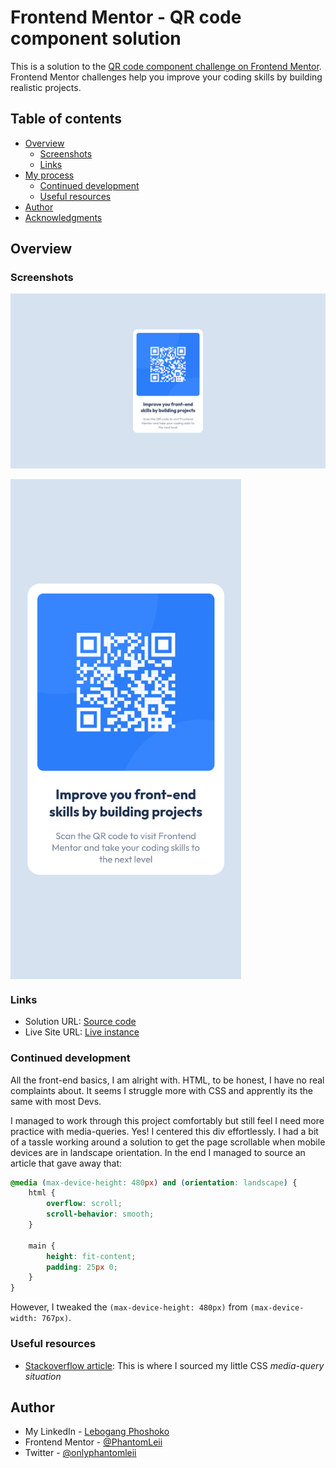 # Frontend Mentor - QR code component solution

This is a solution to the [QR code component challenge on Frontend Mentor](https://www.frontendmentor.io/challenges/qr-code-component-iux_sIO_H). Frontend Mentor challenges help you improve your coding skills by building realistic projects.

## Table of contents

- [Overview](#overview)
  - [Screenshots](#screenshot)
  - [Links](#links)
- [My process](#my-process)
  - [Continued development](#continued-development)
  - [Useful resources](#useful-resources)
- [Author](#author)
- [Acknowledgments](#acknowledgments)

## Overview

### Screenshots

![](./soultions/desktop_solution_preview.png)

<img src="./soultions/mobile_solution_preview.png" height="800px" align="center"/>

### Links

- Solution URL: [Source code](https://github.com/PhantomLeii/QR-Code/)
- Live Site URL: [Live instance](https://phantomleii.github.io/QR-Code/)

### Continued development

All the front-end basics, I am alright with. HTML, to be honest, I have no real complaints about. It seems I struggle more with CSS and apprently its the same with most Devs.

I managed to work through this project comfortably but still feel I need more practice with media-queries. Yes! I centered this div effortlessly. I had a bit of a tassle working around a solution to get the page scrollable when mobile devices are in landscape orientation. In the end I managed to source an article that gave away that:

```css
@media (max-device-height: 480px) and (orientation: landscape) {
	html {
		overflow: scroll;
		scroll-behavior: smooth;
	}

	main {
		height: fit-content;
		padding: 25px 0;
	}
}
```

However, I tweaked the `(max-device-height: 480px)` from `(max-device-width: 767px)`.

### Useful resources

- [Stackoverflow article](https://stackoverflow.com/questions/40280709/apply-styles-only-in-landscape-and-only-on-mobile-devices):
  This is where I sourced my little CSS _media-query situation_

## Author

- My LinkedIn - [Lebogang Phoshoko](https://linkedin.com/in/phoshoko-ml)
- Frontend Mentor - [@PhantomLeii](https://www.frontendmentor.io/profile/PhantomLeii)
- Twitter - [@onlyphantomleii](https://www.twitter.com/onlyphantomleii)
